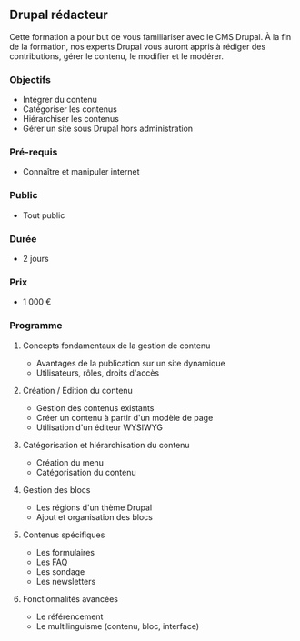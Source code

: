 ## Drupal rédacteur

Cette formation a pour but de vous familiariser avec le CMS Drupal. À la fin de la formation, nos experts Drupal vous auront appris à rédiger des contributions, gérer le contenu, le modifier et le modérer.

### Objectifs

   * Intégrer du contenu
   * Catégoriser les contenus
   * Hiérarchiser les contenus
   * Gérer un site sous Drupal hors administration

### Pré-requis

   * Connaître et manipuler internet

### Public

  * Tout public

### Durée

* 2 jours

### Prix

* 1 000 €

### Programme

1. Concepts fondamentaux de la gestion de contenu
    * Avantages de la publication sur un site dynamique
    * Utilisateurs, rôles, droits d'accès

2. Création / Édition du contenu
    * Gestion des contenus existants
    * Créer un contenu à partir d'un modèle de page
    * Utilisation d'un éditeur WYSIWYG

3. Catégorisation et hiérarchisation du contenu
    * Création du menu
    * Catégorisation du contenu

4. Gestion des blocs
    * Les régions d'un thème Drupal
    * Ajout et organisation des blocs

5. Contenus spécifiques
    * Les formulaires
    * Les FAQ
    * Les sondage
    * Les newsletters

6. Fonctionnalités avancées
    * Le référencement
    * Le multilinguisme (contenu, bloc, interface)



